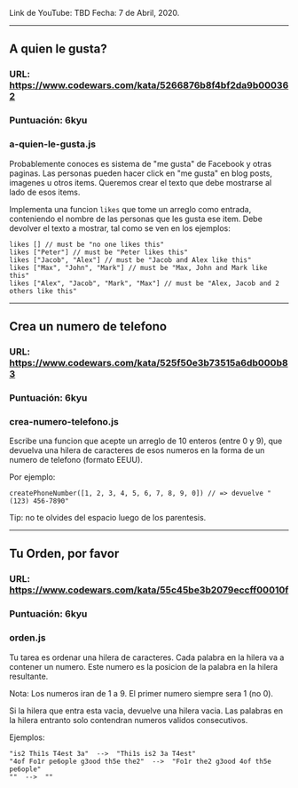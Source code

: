 Link de YouTube: TBD
Fecha: 7 de Abril, 2020.

---

## A quien le gusta?

### URL: https://www.codewars.com/kata/5266876b8f4bf2da9b000362

### Puntuación: 6kyu

### a-quien-le-gusta.js

Probablemente conoces es sistema de "me gusta" de Facebook y otras paginas. Las personas pueden hacer click en "me gusta" en blog posts, imagenes u otros items. Queremos crear el texto que debe mostrarse al lado de esos items.

Implementa una funcion `likes` que tome un arreglo como entrada, conteniendo el nombre de las personas que les gusta ese item. Debe devolver el texto a mostrar, tal como se ven en los ejemplos:

```
likes [] // must be "no one likes this"
likes ["Peter"] // must be "Peter likes this"
likes ["Jacob", "Alex"] // must be "Jacob and Alex like this"
likes ["Max", "John", "Mark"] // must be "Max, John and Mark like this"
likes ["Alex", "Jacob", "Mark", "Max"] // must be "Alex, Jacob and 2 others like this"
```

---

## Crea un numero de telefono

### URL: https://www.codewars.com/kata/525f50e3b73515a6db000b83

### Puntuación: 6kyu

### crea-numero-telefono.js

Escribe una funcion que acepte un arreglo de 10 enteros (entre 0 y 9), que devuelva una hilera de caracteres de esos numeros en la forma de un numero de telefono (formato EEUU).

Por ejemplo:

```
createPhoneNumber([1, 2, 3, 4, 5, 6, 7, 8, 9, 0]) // => devuelve "(123) 456-7890"
```

Tip: no te olvides del espacio luego de los parentesis.

---

## Tu Orden, por favor

### URL: https://www.codewars.com/kata/55c45be3b2079eccff00010f

### Puntuación: 6kyu

### orden.js

Tu tarea es ordenar una hilera de caracteres. Cada palabra en la hilera va a contener un numero. Este numero es la posicion de la palabra en la hilera resultante.

Nota: Los numeros iran de 1 a 9. El primer numero siempre sera 1 (no 0).

Si la hilera que entra esta vacia, devuelve una hilera vacia. Las palabras en la hilera entranto solo contendran numeros validos consecutivos.

Ejemplos:

```
"is2 Thi1s T4est 3a"  -->  "Thi1s is2 3a T4est"
"4of Fo1r pe6ople g3ood th5e the2"  -->  "Fo1r the2 g3ood 4of th5e pe6ople"
""  -->  ""
```
